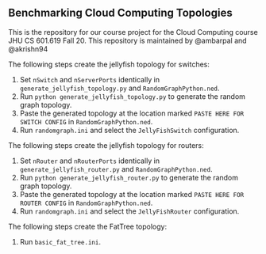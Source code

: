 ## Benchmarking Cloud Computing Topologies

This is the repository for our course project for the Cloud Computing course JHU CS 601.619 Fall 20. This repository is maintained by @ambarpal and  @akrishn94

The following steps create the jellyfish topology for switches:
1. Set `nSwitch` and `nServerPorts` identically in `generate_jellyfish_topology.py` and `RandomGraphPython.ned`.
2. Run `python generate_jellyfish_topology.py` to generate the random graph topology. 
3. Paste the generated topology at the location marked `PASTE HERE FOR SWITCH CONFIG` in `RandomGraphPython.ned`.
4. Run `randomgraph.ini` and select the `JellyFishSwitch` configuration.

The following steps create the jellyfish topology for routers:
1. Set `nRouter` and `nRouterPorts` identically in `generate_jellyfish_router.py` and `RandomGraphPython.ned`.
2. Run `python generate_jellyfish_router.py` to generate the random graph topology. 
3. Paste the generated topology at the location marked `PASTE HERE FOR ROUTER CONFIG` in `RandomGraphPython.ned`.
4. Run `randomgraph.ini` and select the `JellyFishRouter` configuration.

The following steps create the FatTree topology:
1. Run `basic_fat_tree.ini`.